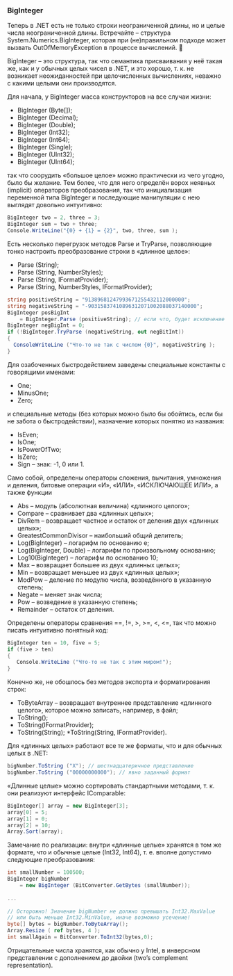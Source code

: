 ﻿### BigInteger

Теперь в .NET есть не только строки неограниченной длины, но и целые числа неограниченной длины. Встречайте – структура System.Numerics.BigInteger, которая при (не)правильном подходе может вызвать OutOfMemoryException в процессе вычислений.  🙂

BigInteger – это структура, так что семантика присваивания у неё такая же, как и у обычных целых чисел в .NET, и это хорошо, т. к. не возникает неожиданностей при целочисленных вычислениях, неважно с какими целыми они производятся.

Для начала, у BigInteger масса конструкторов на все случаи жизни:

* BigInteger (Byte[]);
* BigInteger (Decimal);
* BigInteger (Double);
* BigInteger (Int32);
* BigInteger (Int64);
* BigInteger (Single);
* BigInteger (UInt32);
* BigInteger (UInt64);

так что соорудить «большое целое» можно практически из чего угодно, было бы желание. Тем более, что для него определён ворох неявных (implicit) операторов преобразования, так что инициализация переменной типа BigInteger и последующие манипуляции с нею выглядят довольно интуитивно:
```csharp
BigInteger two = 2, three = 3;
BigInteger sum = two + three;
Console.WriteLine("{0} + {1} = {2}", two, three, sum );
```
Есть несколько перегрузок методов Parse и TryParse, позволяющие тонко настроить преобразование строки в «длинное целое»:

* Parse (String);
* Parse (String, NumberStyles);
* Parse (String, IFormatProvider);
* Parse (String, NumberStyles, IFormatProvider);

```csharp
string positiveString = "91389681247993671255432112000000";
string negativeString = "-90315837410896312071002088037140000";
BigInteger posBigInt 
    = BigInteger.Parse (positiveString); // если что, будет исключение
BigInteger negBigInt = 0;
if (!BigInteger.TryParse (negativeString, out negBitInt))
{
  ConsoleWriteLine ("Что-то не так с числом {0}", negativeString );
}
```

Для озабоченных быстродействием заведены специальные константы с говорящими именами:

* One;
* MinusOne;
* Zero;

и специальные методы (без которых можно было бы обойтись, если бы не забота о быстродействии), назначение которых понятно из названия:

* IsEven;
* IsOne;
* IsPowerOfTwo;
* IsZero;
* Sign – знак: -1, 0 или 1.

Само собой, определены операторы сложения, вычитания, умножения и деления, битовые операции «И», «ИЛИ», «ИСКЛЮЧАЮЩЕЕ ИЛИ», а также функции

* Abs – модуль (абсолютная величина) «длинного целого»;
* Compare – сравнивает два «длинных целых»;
* DivRem – возвращает частное и остаток от деления двух «длинных целых»;
* GreatestCommonDivisor – наибольший общий делитель;
* Log(BigInteger) – логарифм по основанию e;
* Log(BigInteger, Double) – логарифм по произвольному основанию;
* Log10(BigInteger) – логарифм по основанию 10;
* Max – возвращает большее из двух «длинных целых»;
* Min – возвращает меньшее из двух «длинных целых»;
* ModPow – деление по модулю числа, возведённого в указанную степень;
* Negate – меняет знак числа;
* Pow – возведение в указанную степень;
* Remainder – остаток от деления.

Определены операторы сравнения ==, !=, >, >=, <, <=, так что можно писать интуитивно понятный код:
```csharp
BigInteger ten = 10, five = 5;
if (five > ten)
{
   Console.WriteLine ("Что-то не так с этим миром!");
}
```
Конечно же, не обошлось без методов экспорта и форматирования строк:

* ToByteArray – возвращает внутреннее представление «длинного целого», которое можно записать, например, в файл;
* ToString();
* ToString(IFormatProvider);
* ToString(String);
*ToString(String, IFormatProvider).

Для «длинных целых» работают все те же форматы, что и для обычных целых в .NET:
```csharp
bigNumber.ToString ("X"); // шестнадцатеричное представление
bigNumber.ToString ("00000000000"); // явно заданный формат
```
«Длинные целые» можно сортировать стандартными методами, т. к. они реализуют интерфейс IComparable:
```csharp
BigInteger[] array = new BigInteger[3];
array[0] = 5;
array[1] = 0;
array[2] = 10;
Array.Sort(array);
```
Замечание по реализации: внутри «длинные целые» хранятся в том же формате, что и обычные целые (Int32, Int64), т. е. вполне допустимо следующие преобразования:
```csharp
int smallNumber = 100500;
BigInteger bigNumber 
    = new BigInteger (BitConverter.GetBytes (smallNumber));
 
...
 
// Осторожно! Значение bigNumber не должно превышать Int32.MaxValue
// или быть меньше Int32.MinValue, иначе возможно усечение!
byte[] bytes = bigNumber.ToByteArray();
Array.Resize ( ref bytes, 4 );
int smallAgain = BitConverter.ToInt32(bytes,0);
```
Отрицательные числа хранятся, как обычно у Intel, в инверсном представлении с дополнением до двойки (two’s complement representation).
